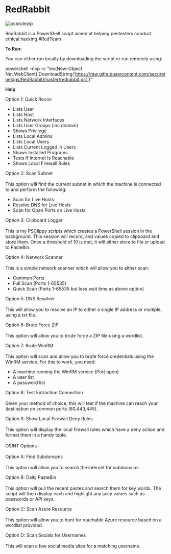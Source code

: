 # RedRabbit

![psbrutezip](https://ctrla1tdel.files.wordpress.com/2020/02/redrabbit.jpg)

RedRabbit is a PowerShell script aimed at helping pentesters conduct ethical hacking #RedTeam

<b> To Run: </b>

You can either run locally by downloading the script or run remotely using: 

powershell –nop –c “iex(New-Object Net.WebClient).DownloadString(‘https://raw.githubusercontent.com/securethelogs/RedRabbit/master/redrabbit.ps1’)”


<b> Help </b>

Option 1: Quick Recon
-	Lists User
-	Lists Host
-	Lists Network Interfaces
-	Lists User Groups (inc domain)
-	Shows Privilege
-	Lists Local Admins
-	Lists Local Users
-	Lists Current Logged in Users
-	Shows Installed Programs
-	Tests If Internet Is Reachable
-	Shows Local Firewall Rules 

Option 2: Scan Subnet <br><br>
This option will find the current subnet in which the machine is connected to and perform the following: 
-	Scan for Live Hosts
-	Resolve DNS for Live Hosts
-	Scan for Open Ports on Live Hosts

Option 3: Clipboard Logger <br><br>
This is my PSClippy scripts which creates a PowerShell session in the background. This session will record, and values copied to clipboard and store them. Once a threshold of 10 is met, it will either store to file or upload to PasteBin. 

Option 4: Network Scanner <br><br>
This is a simple network scanner which will allow you to either scan:
-	Common Ports
-	Full Scan (Ports 1-65535)
-	Quick Scan (Ports 1-65535 but less wait time as above option)

 Option 5: DNS Resolver <br><br>
 This will allow you to resolve an IP to either a single IP address or multiple, using a txt file. 

Option 6: Brute Force ZIP <br><br>
This option will allow you to brute force a ZIP file using a wordlist.

Option 7: Brute WinRM <br><br>
This option will scan and allow you to brute force credentials using the WinRM service. For this to work, you need:
-	A machine running the WinRM service (Port open)
-	A user list
-	A password list

Option 8: Test Extraction Connection <br><br>
Given your method of choice, this will test if the machine can reach your destination on common ports (80,443,445).

Option 9: Show Local Firewall Deny Rules <br><br>
This option will display the local firewall rules which have a deny action and format them in a handy table. 
<br><br>
OSINT Options
<br><br>
Option A: Find Subdomains <br><br>
This option will allow you to search the internet for subdomains. 

Option B: Daily PasteBin <br><br>
This option will pull the recent pastes and search them for key words. The script will then display each and highlight any juicy values such as passwords or API keys. 

Option C: Scan Azure Resource <br><br>
This option will allow you to hunt for reachable Azure resource based on a wordlist provided.

Option D: Scan Socials for Usernames <br><br>
This will scan a few social media sites for a matching username. 


